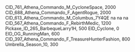 CID_761_Athena_Commando_M_CycloneSpace, 2000
CID_688_Athena_Commando_F_AgentRogue, 2000
CID_613_Athena_Commando_M_Columbus_7Y4QE
na
na
na
CID_567_Athena_Commando_F_RebirthMedic, 1200
Pickaxe_ID_265_BarbequeLarry1H, 500
EID_Cyclone, 0
EID_OG_RunningMan, 600
CID_397_Athena_Commando_F_TreasureHunterFashion, 800
Umbrella_Season_10, 300
